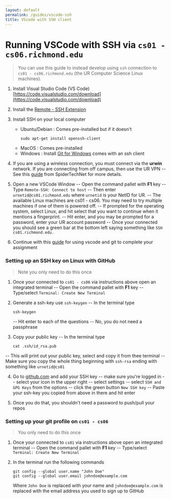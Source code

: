 ```yaml
---
layout: default
permalink: /guides/vscode-ssh
title: VScode with SSH client
---
```


# Running VSCode with SSH via `cs01 - cs06.richmond.edu`

> You can use this guide to instead develop using `ssh` connection to `cs01 - cs06.richmond.edu` (the UR Computer Science Linux machines). 
>

1. Install Visual Studio Code (VS Code)
[https://code.visualstudio.com/download](https://code.visualstudio.com/download)

2. Install the [Remote - SSH Extension](https://marketplace.visualstudio.com/items?itemName=ms-vscode-remote.remote-ssh)

3. Install SSH on your local computer
   * Ubuntu/Debian : Comes pre-installed but if it doesn't
     ```
     sudo apt-get install openssh-client
     ```
   * MacOS : Comes pre-installed
   * Windows : Install [Git for Windows](https://git-scm.com/download/win) comes with an ssh client
   
4. If you are using a wireless connection, you must connect via the **urwin** network.
   If you are connecting from off campus, then use the UR VPN
   -- See this [guide](https://spidertechnet.richmond.edu/TDClient/1955/Portal/KB/ArticleDet?ID=93543) from SpiderTechNet for more details.

   
5. Open a new VSCode Window
   -- Open the command pallet with **F1** key
   -- Type `Remote-SSH: Connect to host`
   -- Then enter `urnetid@cs01.richmond.edu` where `urnetid` is your NetID for UR. 
   -- The available Linux machines are cs01 - cs06.  You may need to try multiple machines if one of them is powered off.
   -- If prompted for the operating system, select Linux, and hit select that you want to continue when it mentions a fingerprint.
   -- Hit enter, and you may be prompted for a password, enter your UR account password
   -- Once your connected you should see a green bar at the bottom left saying something like `SSH cs01.richmond.edu.`

6. Continue with this [guide](/guides/vscode-git) for using vscode and git to complete your assignment


### Setting up an SSH key on Linux with GitHub

> Note you only need to do this once

1. Once your connected to `cs01 - cs06` via instructions above open an integrated terminal
   -- Open the command pallet with **F1** key
   -- Type/select `Terminal: Create New Terminal` 

2. Generate a ssh-key use `ssh-keygen`
   -- In the terminal type
      ```
      ssh-keygen
      ```
   -- Hit enter to each of the questions
   -- No, you do not need a passphrase

3. Copy your public key
   -- In the terminal type
      ```
      cat .ssh/id_rsa.pub
      ```
  -- This will print out your public key, select and copy it from thee terminal
  -- Make sure you copy the whole thing beginning with `ssh-rsa` ending with something like `urnetid@cs01`
  
4. Go to [github.com](github.com) and add your SSH key
   -- make sure you're logged in
   -- select your icon in the upper right
   -- select settings
   -- select `SSH and GPG Keys` from the options
   -- click the green button `New SSH key`
   -- Paste your ssh-key you copied from above in there and hit enter
   
5. Once you do that, you shouldn't need a password to push/pull your repos

### Setting up your git profile on `cs01 - cs06`

> You only need to do this once
   
1. Once your connected to `cs01` via instructions above open an integrated terminal
   -- Open the command pallet with **F1** key
   -- Type/select `Terminal: Create New Terminal` 

2. In the terminal run the following commands

   ```
   git config --global user.name "John Doe"
   git config --global user.email johndoe@example.com
   ```
   
   Where `John Doe` is replaced with your name and `johndoe@example.com` is replaced with the email address you used to sign up to GitHub
   






